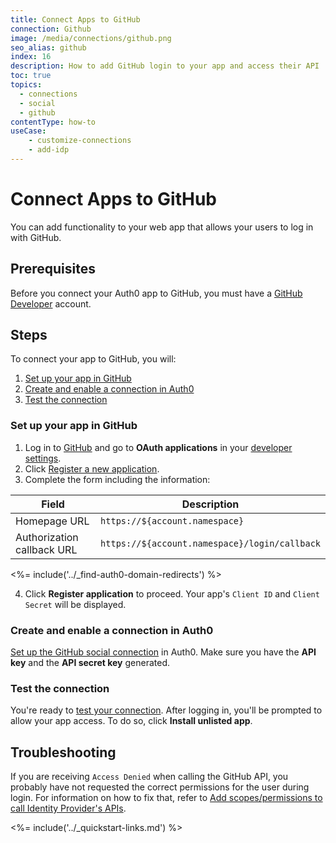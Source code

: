 ```yaml
---
title: Connect Apps to GitHub
connection: Github
image: /media/connections/github.png
seo_alias: github
index: 16
description: How to add GitHub login to your app and access their API
toc: true
topics:
  - connections
  - social
  - github
contentType: how-to
useCase:
    - customize-connections
    - add-idp
---
```

# Connect Apps to GitHub

You can add functionality to your web app that allows your users to log in with GitHub. 

## Prerequisites

Before you connect your Auth0 app to GitHub, you must have a [GitHub Developer](https://github.com/settings/developers) account.

## Steps

To connect your app to GitHub, you will:

1. [Set up your app in GitHub](#set-up-your-app-in-GitHub)
2. [Create and enable a connection in Auth0](#create-and-enable-a-connection-in-auth0)
3. [Test the connection](#test-the-connection)

### Set up your app in GitHub

1. Log in to [GitHub](https://github.com/) and go to **OAuth applications** in your [developer settings](https://github.com/settings/developers). 
2. Click [Register a new application](https://github.com/settings/applications/new).
3. Complete the form including the information:

| Field | Description |
| - | - |
| Homepage URL | `https://${account.namespace}` |
| Authorization callback URL | `https://${account.namespace}/login/callback` |

<%= include('../_find-auth0-domain-redirects') %>

4. Click **Register application** to proceed. Your app's `Client ID` and `Client Secret` will be displayed.

### Create and enable a connection in Auth0

[Set up the GitHub social connection](/dashboard/guides/connections/set-up-connections-social) in Auth0. Make sure you have the **API key** and the **API secret key** generated.

### Test the connection

You're ready to [test your connection](/dashboard/guides/connections/test-connections-social). After logging in, you'll be prompted to allow your app access. To do so, click **Install unlisted app**.

## Troubleshooting

If you are receiving `Access Denied` when calling the GitHub API, you probably have not requested the correct permissions for the user during login. For information on how to fix that, refer to [Add scopes/permissions to call Identity Provider's APIs](/connections/adding-scopes-for-an-external-idp).

<%= include('../_quickstart-links.md') %>
